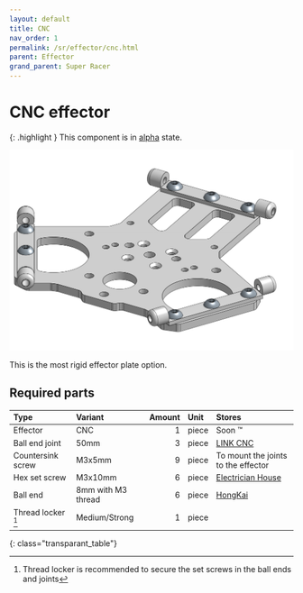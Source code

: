 ```yaml
---
layout: default
title: CNC
nav_order: 1
permalink: /sr/effector/cnc.html
parent: Effector
grand_parent: Super Racer
---
```


# CNC effector

{: .highlight }
This component is in [alpha](/sr/faq.html#what-is-the-state-of-the-project) state.

![CNC effector](/assets/images/sr/effector/effector_cnc.png)

This is the most rigid effector plate option.

## Required parts

| Type              | Variant                           | Amount | Unit  |                           Stores                            |
|:------------------|:----------------------------------|-------:|:------|:------------------------------------------------------------|
| Effector          | CNC                               |      1 | piece | Soon &trade;                                                |
| Ball end joint    | 50mm                              |      3 | piece | [LINK CNC](https://s.click.aliexpress.com/e/_DF6vTJX)       |
| Countersink screw | M3x5mm                            |      9 | piece | To mount the joints to the effector                         |
| Hex set screw     | M3x10mm                           |      6 | piece | [Electrician House](https://s.click.aliexpress.com/e/_DCHTQLb) |
| Ball end          | 8mm with M3 thread                |      6 | piece | [HongKai](https://s.click.aliexpress.com/e/_DC1Rs49)        |
| Thread locker [^1]| Medium/Strong                     |      1 | piece |                                                             |
{: class="transparant_table"}

[^1]: Thread locker is recommended to secure the set screws in the ball ends and joints
